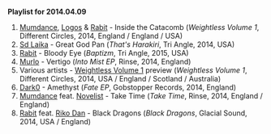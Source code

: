**Playlist for 2014.04.09**

1. [Mumdance](https://musicbrainz.org/artist/03ea3ca0-ddbc-4a8d-8428-7cb5069c1e3e), [Logos](https://musicbrainz.org/artist/7e86592a-c2cb-4b42-83f4-b94cb8bf33e4) & [Rabit](https://musicbrainz.org/artist/2e6c4963-cb32-4276-8b51-9c2c61de19ca) - Inside the Catacomb (_Weightless Volume 1_, Different Circles, 2014, England / England / USA)
1. [Sd Laika](https://musicbrainz.org/artist/f612a52c-5ee2-4eaf-b638-aa51eec4250a) - Great God Pan (_That's Harakiri_, Tri Angle, 2014, USA)
1. [Rabit](https://musicbrainz.org/artist/2e6c4963-cb32-4276-8b51-9c2c61de19ca) - Bloody Eye (_Baptizm_, Tri Angle, 2015, USA)
1. [Murlo](https://musicbrainz.org/artist/e0d2da7b-40df-4683-879d-08c4c20c1d42) - Vertigo (_Into Mist EP_, Rinse, 2014, England)
1. Various artists - [Weightless Volume 1](https://musicbrainz.org/release/3be4df69-e120-404a-a619-c2ee1b3ad9b2) preview (_Weightless Volume 1_, Different Circles, 2014, USA / England / Scotland / Australia)
1. [Dark0](https://musicbrainz.org/artist/cd11afeb-39f1-4e8a-a370-4b2dc6ad15c9) - Amethyst (_Fate EP_, Gobstopper Records, 2014, England)
1. [Mumdance](https://musicbrainz.org/artist/03ea3ca0-ddbc-4a8d-8428-7cb5069c1e3e) feat. [Novelist](https://musicbrainz.org/artist/2c889972-702b-4926-9624-0c5c4ef2b35e) - Take Time (_Take Time_, Rinse, 2014, England / England)
1. [Rabit](https://musicbrainz.org/artist/2e6c4963-cb32-4276-8b51-9c2c61de19ca) feat. [Riko Dan](https://musicbrainz.org/artist/085f02e9-5689-4656-b15e-e96f1b68bd5a) - Black Dragons (_Black Dragons_, Glacial Sound, 2014, USA / England)